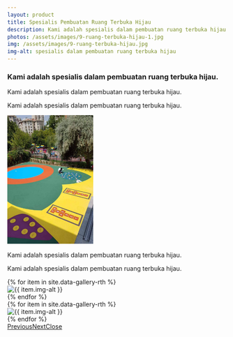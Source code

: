 ```yaml
---
layout: product
title: Spesialis Pembuatan Ruang Terbuka Hijau
description: Kami adalah spesialis dalam pembuatan ruang terbuka hijau
photos: /assets/images/9-ruang-terbuka-hijau-1.jpg
img: /assets/images/9-ruang-terbuka-hijau.jpg
img-alt: spesialis dalam pembuatan ruang terbuka hijau
---
```

<section class="features12 cid-rrbuvjz5nE" id="features12-u">
    <div class="container">
        <h3 class="mbr-section-subtitle pb-3 mbr-fonts-style display-5">
            Kami adalah spesialis dalam pembuatan ruang terbuka hijau.
        </h3>
        <div class="media-container-row pt-5">
            <div class="block-content align-right">
                <div class="card pl-3 pr-3 pb-5">
                    <div class="mbr-card-img-title">
                        <div class="mbr-crt-title">
                        </div>
                    </div>
                    <div class="card-box">
                        <p class="mbr-text mbr-section-text mbr-fonts-style display-7">
                            Kami adalah spesialis dalam pembuatan ruang terbuka hijau.
                        </p>
                    </div>
                </div>
                <div class="card pl-3 pr-3">
                    <div class="mbr-card-img-title">
                        <div class="mbr-crt-title">
                        </div>
                    </div>
                    <div class="card-box">
                        <p class="mbr-text mbr-section-text mbr-fonts-style display-7">
                            Kami adalah spesialis dalam pembuatan ruang terbuka hijau.
                        </p>
                    </div>
                </div>
            </div>
            <div class="mbr-figure m-auto" style="width: 39%;">
                <img src="/assets/images/9-ruang-terbuka-hijau-1.jpg" alt="Kami adalah spesialis dalam pembuatan ruang terbuka hijau" title="Kami adalah spesialis dalam pembuatan ruang terbuka hijau">
            </div>
            <div class="block-content align-left">
                <div class="card pl-3 pr-3 pb-5">
                    <div class="mbr-card-img-title">
                        <div class="mbr-crt-title">
                        </div>
                    </div>
                    <div class="card-box">
                        <p class="mbr-text mbr-section-text mbr-fonts-style display-7">
                            Kami adalah spesialis dalam pembuatan ruang terbuka hijau.</p>
                    </div>
                </div>
                <div class="card pl-3 pr-3">
                    <div class="mbr-card-img-title">
                        <div class="mbr-crt-title">
                        </div>
                    </div>
                    <div class="card-box">
                        <p class="mbr-text mbr-section-text mbr-fonts-style display-7">
                            Kami adalah spesialis dalam pembuatan ruang terbuka hijau.
                        </p>
                    </div>
                </div>
            </div>
        </div>
    </div>
</section>

<section class="mbr-gallery mbr-slider-carousel cid-rr5zz839BY" id="gallery3-a">
    <div>
        <div>
            <!-- Filter -->
            <!-- Gallery -->
            <div class="mbr-gallery-row">
                <div class="mbr-gallery-layout-default">
                    <div>
                        <div>
                            {% for item in site.data-gallery-rth %}
                            <div class="mbr-gallery-item mbr-gallery-item--p0" data-video-url="false" data-tags="Awesome">
                                <div href="#lb-gallery3-a" data-slide-to="{{ item.number }}" data-toggle="modal"><img src="{{ item.img-src }}" alt="{{ item.img-alt }}" title="{{ item.img-title }}"><span class="icon-focus"></span></div>
                            </div>
                            {% endfor %}
                        </div>
                    </div>
                    <div class="clearfix"></div>
                </div>
            </div><!-- Lightbox -->
            <div data-app-prevent-settings="" class="mbr-slider modal fade carousel slide" tabindex="-1" data-keyboard="true" data-interval="false" id="lb-gallery3-a">
                <div class="modal-dialog">
                    <div class="modal-content">
                        <div class="modal-body">
                            <div class="carousel-inner">
                                {% for item in site.data-gallery-rth %}
                                <div class="carousel-item {{ item.carousel-active }}"><img src="{{ item.img-src }}" alt="{{ item.img-alt }}" title="{{ item.img-title }}"></div>
                                {% endfor %}
                            </div>
                            <a class="carousel-control carousel-control-prev" role="button" data-slide="prev" href="#lb-gallery3-a"><span class="mbri-left mbr-iconfont" aria-hidden="true"></span><span class="sr-only">Previous</span></a><a class="carousel-control carousel-control-next" role="button" data-slide="next" href="#lb-gallery3-a"><span class="mbri-right mbr-iconfont" aria-hidden="true"></span><span class="sr-only">Next</span></a><a class="close" href="#" role="button" data-dismiss="modal"><span class="sr-only">Close</span></a>
                        </div>
                    </div>
                </div>
            </div>
        </div>
    </div>
</section>